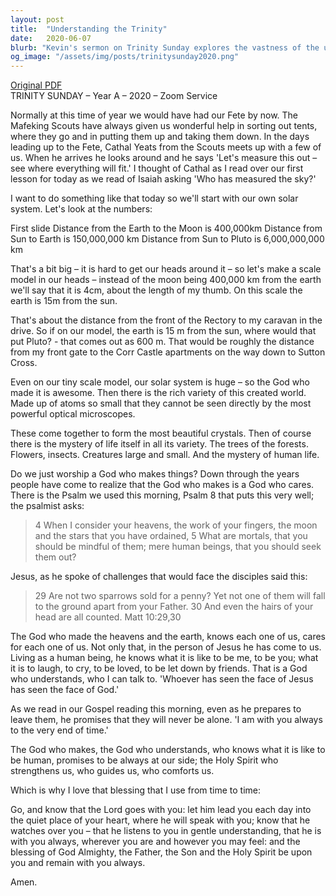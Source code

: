 ```yaml
---
layout: post
title:  "Understanding the Trinity"
date:   2020-06-07
blurb: "Kevin's sermon on Trinity Sunday explores the vastness of the universe and the intimate care of God. He uses the scale of the solar system to illustrate God's greatness and the variety of creation. He emphasizes that God, who created everything, also understands and cares for each individual, as seen in the life of Jesus and the presence of the Holy Spirit."
og_image: "/assets/img/posts/trinitysunday2020.png"
---
```

[Original PDF](/assets/pdf/trinitysunday2020.pdf)    
TRINITY SUNDAY – Year A – 2020 – Zoom Service

Normally at this time of year we would have had our Fete by now. The Mafeking Scouts have always given us wonderful help in sorting out tents, where they go and in putting them up and taking them down. In the days leading up to the Fete, Cathal Yeats from the Scouts meets up with a few of us. When he arrives he looks around and he says 'Let's measure this out – see where everything will fit.' I thought of Cathal as I read over our first lesson for today as we read of Isaiah asking 'Who has measured the sky?'

I want to do something like that today so we'll start with our own solar system. Let's look at the numbers:

First slide
Distance from the Earth to the Moon is 400,000km
Distance from Sun to Earth is 150,000,000 km
Distance from Sun to Pluto is 6,000,000,000 km

That's a bit big – it is hard to get our heads around it – so let's make a scale model in our heads – instead of the moon being 400,000 km from the earth we'll say that it is 4cm, about the length of my thumb. On this scale the earth is 15m from the sun.

That's about the distance from the front of the Rectory to my caravan in the drive. So if on our model, the earth is 15 m from the sun, where would that put Pluto? - that comes out as 600 m. That would be roughly the distance from my front gate to the Corr Castle apartments on the way down to Sutton Cross.

Even on our tiny scale model, our solar system is huge – so the God who made it is awesome. Then there is the rich variety of this created world. Made up of atoms so small that they cannot be seen directly by the most powerful optical microscopes.

These come together to form the most beautiful crystals. Then of course there is the mystery of life itself in all its variety. The trees of the forests. Flowers, insects. Creatures large and small. And the mystery of human life.

Do we just worship a God who makes things? Down through the years people have come to realize that the God who makes is a God who cares. There is the Psalm we used this morning, Psalm 8 that puts this very well; the psalmist asks:

> 4 When I consider your heavens, the work of your fingers,
> the moon and the stars that you have ordained,
> 5 What are mortals, that you should be mindful of them;
> mere human beings, that you should seek them out?

Jesus, as he spoke of challenges that would face the disciples said this:

> 29 Are not two sparrows sold for a penny? Yet not one of them will fall to the ground apart from your Father. 30 And even the hairs of your head are all counted. Matt 10:29,30

The God who made the heavens and the earth, knows each one of us, cares for each one of us. Not only that, in the person of Jesus he has come to us. Living as a human being, he knows what it is like to be me, to be you; what it is to laugh, to cry, to be loved, to be let down by friends. That is a God who understands, who I can talk to. 'Whoever has seen the face of Jesus has seen the face of God.'

As we read in our Gospel reading this morning, even as he prepares to leave them, he promises that they will never be alone. 'I am with you always to the very end of time.'

The God who makes, the God who understands, who knows what it is like to be human, promises to be always at our side; the Holy Spirit who strengthens us, who guides us, who comforts us.

Which is why I love that blessing that I use from time to time:

Go, and know that the Lord goes with you: let him lead you each day into the quiet place of your heart, where he will speak with you; know that he watches over you – that he listens to you in gentle understanding, that he is with you always, wherever you are and however you may feel: and the blessing of God Almighty, the Father, the Son and the Holy Spirit be upon you and remain with you always.

Amen.
